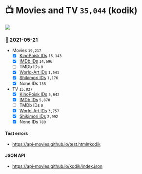 # :tv: Movies and TV `35,044` (kodik)

<a href="https://API-Movies.github.io"><img src="https://API-Movies.github.io/banner.png?cache"></a>

### :date: 2021-05-21
- Movies `19,217`
  - [x] <a href="https://API-Movies.github.io/kodik/movie_kinopoisk_ids.json">KinoPoisk IDs</a> `15,143`
  - [x] <a href="https://API-Movies.github.io/kodik/movie_imdb_ids.json">IMDb IDs</a> `14,696`
  - [ ] TMDb IDs `0`
  - [x] <a href="https://API-Movies.github.io/kodik/movie_world_art_ids.json">World-Art IDs</a> `1,541`
  - [x] <a href="https://API-Movies.github.io/kodik/movie_shikimori_ids.json">Shikimori IDs</a> `1,176`
  - [x] None IDs `138`
- TV `15,827`
  - [x] <a href="https://API-Movies.github.io/kodik/tv_kinopoisk_ids.json">KinoPoisk IDs</a> `5,642`
  - [x] <a href="https://API-Movies.github.io/kodik/tv_imdb_ids.json">IMDb IDs</a> `5,870`
  - [ ] TMDb IDs `0`
  - [x] <a href="https://API-Movies.github.io/kodik/tv_world_art_ids.json">World-Art IDs</a> `3,757`
  - [x] <a href="https://API-Movies.github.io/kodik/tv_shikimori_ids.json">Shikimori IDs</a> `2,992`
  - [x] None IDs `780`
#### Test errors
- <a href='https://api-movies.github.io/test.html#kodik'>https://api-movies.github.io/test.html#kodik</a>
#### JSON API
- <a href='https://api-movies.github.io/kodik/index.json'>https://api-movies.github.io/kodik/index.json</a>
